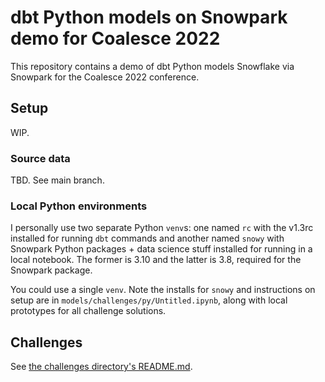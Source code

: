 # dbt Python models on Snowpark demo for Coalesce 2022

This repository contains a demo of dbt Python models Snowflake via Snowpark for the Coalesce 2022 conference.

## Setup

WIP.

### Source data

TBD. See main branch.

### Local Python environments

I personally use two separate Python `venv`s: one named `rc` with the v1.3rc installed for running `dbt` commands and another named `snowy` with Snowpark Python packages + data science stuff installed for running in a local notebook. The former is 3.10 and the latter is 3.8, required for the Snowpark package.

You could use a single `venv`. Note the installs for `snowy` and instructions on setup are in `models/challenges/py/Untitled.ipynb`, along with local prototypes for all challenge solutions.

## Challenges

See [the challenges directory's README.md](models/challenges/README.md).
